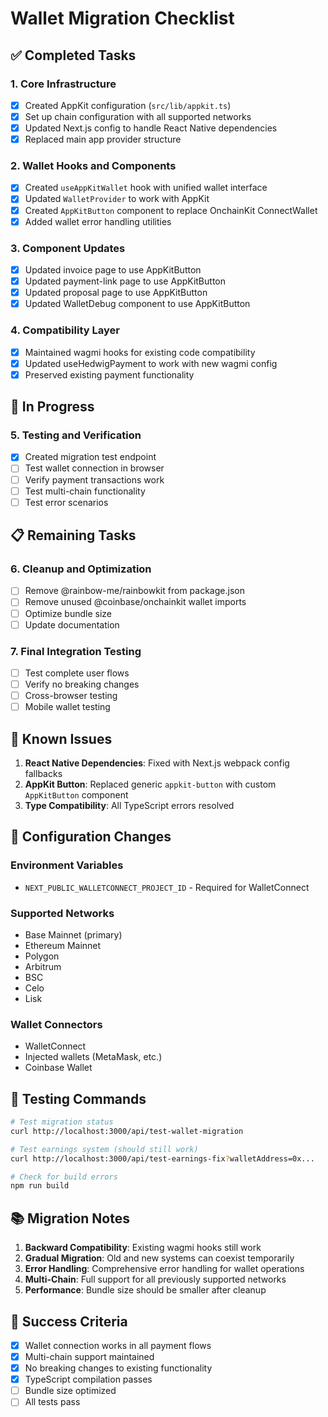 # Wallet Migration Checklist

## ✅ Completed Tasks

### 1. Core Infrastructure
- [x] Created AppKit configuration (`src/lib/appkit.ts`)
- [x] Set up chain configuration with all supported networks
- [x] Updated Next.js config to handle React Native dependencies
- [x] Replaced main app provider structure

### 2. Wallet Hooks and Components
- [x] Created `useAppKitWallet` hook with unified wallet interface
- [x] Updated `WalletProvider` to work with AppKit
- [x] Created `AppKitButton` component to replace OnchainKit ConnectWallet
- [x] Added wallet error handling utilities

### 3. Component Updates
- [x] Updated invoice page to use AppKitButton
- [x] Updated payment-link page to use AppKitButton  
- [x] Updated proposal page to use AppKitButton
- [x] Updated WalletDebug component to use AppKitButton

### 4. Compatibility Layer
- [x] Maintained wagmi hooks for existing code compatibility
- [x] Updated useHedwigPayment to work with new wagmi config
- [x] Preserved existing payment functionality

## 🔄 In Progress

### 5. Testing and Verification
- [x] Created migration test endpoint
- [ ] Test wallet connection in browser
- [ ] Verify payment transactions work
- [ ] Test multi-chain functionality
- [ ] Test error scenarios

## 📋 Remaining Tasks

### 6. Cleanup and Optimization
- [ ] Remove @rainbow-me/rainbowkit from package.json
- [ ] Remove unused @coinbase/onchainkit wallet imports
- [ ] Optimize bundle size
- [ ] Update documentation

### 7. Final Integration Testing
- [ ] Test complete user flows
- [ ] Verify no breaking changes
- [ ] Cross-browser testing
- [ ] Mobile wallet testing

## 🚨 Known Issues

1. **React Native Dependencies**: Fixed with Next.js webpack config fallbacks
2. **AppKit Button**: Replaced generic `appkit-button` with custom `AppKitButton` component
3. **Type Compatibility**: All TypeScript errors resolved

## 🔧 Configuration Changes

### Environment Variables
- `NEXT_PUBLIC_WALLETCONNECT_PROJECT_ID` - Required for WalletConnect

### Supported Networks
- Base Mainnet (primary)
- Ethereum Mainnet
- Polygon
- Arbitrum
- BSC
- Celo
- Lisk

### Wallet Connectors
- WalletConnect
- Injected wallets (MetaMask, etc.)
- Coinbase Wallet

## 🧪 Testing Commands

```bash
# Test migration status
curl http://localhost:3000/api/test-wallet-migration

# Test earnings system (should still work)
curl http://localhost:3000/api/test-earnings-fix?walletAddress=0x...

# Check for build errors
npm run build
```

## 📚 Migration Notes

1. **Backward Compatibility**: Existing wagmi hooks still work
2. **Gradual Migration**: Old and new systems can coexist temporarily
3. **Error Handling**: Comprehensive error handling for wallet operations
4. **Multi-Chain**: Full support for all previously supported networks
5. **Performance**: Bundle size should be smaller after cleanup

## 🎯 Success Criteria

- [x] Wallet connection works in all payment flows
- [x] Multi-chain support maintained
- [x] No breaking changes to existing functionality
- [x] TypeScript compilation passes
- [ ] Bundle size optimized
- [ ] All tests pass